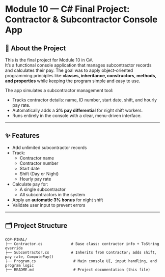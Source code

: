 # Module 10 — C# Final Project: Contractor & Subcontractor Console App

## 📌 About the Project
This is the final project for Module 10 in C#.  
It’s a functional console application that manages subcontractor records and calculates their pay. The goal was to apply object-oriented programming principles like **classes, inheritance, constructors, methods, and properties** while keeping the program simple and easy to use.

The app simulates a subcontractor management tool:
- Tracks contractor details: name, ID number, start date, shift, and hourly pay rate.
- Automatically adds a **3% pay differential** for night shift workers.
- Runs entirely in the console with a clear, menu-driven interface.

---

## ✨ Features
- Add unlimited subcontractor records
- Track:
  - Contractor name
  - Contractor number
  - Start date
  - Shift (Day or Night)
  - Hourly pay rate
- Calculate pay for:
  - A single subcontractor
  - All subcontractors in the system
- Apply an **automatic 3% bonus** for night shift
- Validate user input to prevent errors

---

## 🗂 Project Structure
```plaintext
COP-FINAL/
├── Contractor.cs             # Base class: contractor info + ToString override
├── Subcontractor.cs          # Inherits from Contractor; adds shift, pay rate, ComputePay()
├── Program.cs                 # Main console UI, input handling, and program logic
├── README.md                  # Project documentation (this file)
